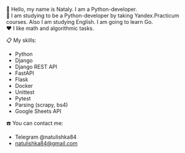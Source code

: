 <!--
**Natulishka/Natulishka** is a ✨ _special_ ✨ repository because its `README.md` (this file) appears on your GitHub profile.

Here are some ideas to get you started:

- 🔭 I’m currently working on ...
- 🌱 I’m currently learning ...
- 👯 I’m looking to collaborate on ...
- 🤔 I’m looking for help with ...
- 💬 Ask me about ...
- 📫 How to reach me: ...
- 😄 Pronouns: ...
- ⚡ Fun fact: ...
-->

:wave: Hello, my name is Nataly. I am a Python-developer.  
:book: I am studying to be a Python-developer by taking Yandex.Practicum courses. Also I am studying English. I am going to learn Go.  
:heart: I like math and algorithmic tasks.  


:clipboard: My skills:
- Python
- Django
- Django REST API
- FastAPI
- Flask
- Docker
- Unittest
- Pytest
- Parsing (scrapy, bs4)
- Google Sheets API


:phone: You can contact me:
- Telegram @natulishka84 
- natulishka84@gmail.com
